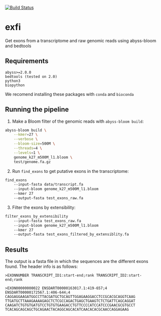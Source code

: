 [![Build Status](https://travis-ci.org/jlanga/exfi.svg?branch=master)](https://travis-ci.org/jlanga/exfi)

# exfi
Get exons from a transcriptome and raw genomic reads using abyss-bloom and bedtools

## Requirements
```
abyss>=2.0.0
bedtools (tested on 2.0)
python3
biopython
```
We recomend installing these packages with `conda` and `bioconda`

## Running the pipeline

1. Make a Bloom filter of the genomic reads with `abyss-bloom build`:

```sh
abyss-bloom build \
    --kmer=27 \
    --verbose \
    --bloom-size=500M \
    --threads=4 \
    --levels=1 \
    genome_k27_m500M_l1.bloom \
    test/genome.fa.gz
```

2. Run `find_exons` to get putative exons in the transcriptome:
```sh
find_exons
    --input-fasta data/transcript.fa
    --input-bloom genome_k27_m500M_l1.bloom
    --kmer 27
    --output-fasta test_exons_raw.fa
```


3.  Filter the exons by extensibility:
```sh
filter_exons_by_extensibility
    --input-fasta test_exons_raw.fa
    --input-bloom genome_k27_m500M_l1.bloom
    --kmer 27
    --output-fasta test_exons_filtered_by_extensiblity.fa
```


## Results

The output is a fasta file in which the sequences are the different exons found. The header info is as follows:

```
>EXONNUMBER TRANSCRIPT_ID1:start-end;rank TRANSCRIPT_ID2:start-end;rank
```

```
>EXON00000000022 ENSDART00000163017.1:419-657;4 ENSDART00000172567.1:406-644;4
CAGGAGGAAGATGGCCTTACGATGCTGCAGTTGGAGAAGGACCTCCGCACGCAGGTCAAG
TTGATGCTTAAAGAAAAGAGCTCTCGCCAGACTGAGCTGAAGTCTCTGATTCAGCAGGAT
CAAGATCTGTGTGATGTCCTGTGTGAAGACCTGTTCCCCATCCATCCCGAACGCGTGCCT
TCACAGCAGCAGCTGCAGAACTACAGGCAGCACATCAACACACGCAACCAGGAGAAG
```
